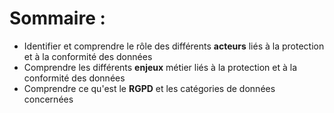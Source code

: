 # Sommaire :
- Identifier et comprendre le rôle des différents **acteurs** liés à la protection et à la conformité des données
- Comprendre les différents **enjeux** métier liés à la protection et à la conformité des données
- Comprendre ce qu'est le **RGPD** et les catégories de données concernées